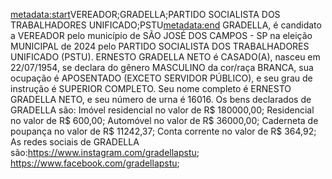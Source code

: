 <metadata:start>VEREADOR;GRADELLA;PARTIDO SOCIALISTA DOS TRABALHADORES UNIFICADO;PSTU<metadata:end>
GRADELLA, é candidato a VEREADOR pelo município de SÃO JOSÉ DOS CAMPOS - SP na eleição MUNICIPAL de 2024 pelo PARTIDO SOCIALISTA DOS TRABALHADORES UNIFICADO (PSTU). ERNESTO GRADELLA NETO é CASADO(A), nasceu em 22/07/1954, se declara do gênero MASCULINO da cor/raça BRANCA, sua ocupação é APOSENTADO (EXCETO SERVIDOR PÚBLICO), e seu grau de instrução é SUPERIOR COMPLETO. Seu nome completo é ERNESTO GRADELLA NETO, e seu número de urna é 16016.
Os bens declarados de GRADELLA são: Imóvel residencial no valor de R$ 180000,00; Residencial no valor de R$ 600,00; Automóvel no valor de R$ 36000,00; Caderneta de poupança no valor de R$ 11242,37; Conta corrente no valor de R$ 364,92; 
As redes sociais de GRADELLA são:https://www.instagram.com/gradellapstu; https://www.facebook.com/gradellapstu;